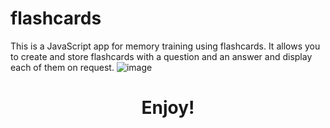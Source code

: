 # flashcards

This is a JavaScript app for memory training using flashcards. It allows you to create and store flashcards with a question and an answer and display each of them on request.
![image](https://user-images.githubusercontent.com/109443088/184789125-6389a55b-5490-4c01-a69d-c5d5073bec33.png)



<h1 style="text-align: center;">Enjoy!</h1>
